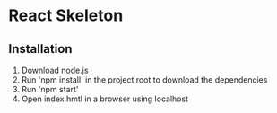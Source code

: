 # React Skeleton

## Installation

1. Download node.js
2. Run 'npm install' in the project root to download the dependencies
3. Run 'npm start'
4. Open index.hmtl in a browser using localhost
